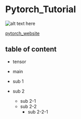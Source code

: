 # Pytorch_Tutorial

![alt text here](https://cdn.analyticsvidhya.com/wp-content/uploads/2018/02/pytorch-logo-flat-300x210.png "Title: pytorch logo")

[pytorch_website](https://pytorch.org/)

## table of content

- tensor





- main
 - sub 1
 - sub 2
   - sub 2-1
   - sub 2-2
     - sub 2-2-1

